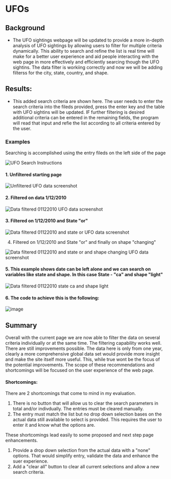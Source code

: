 # UFOs

## Background 
  - The UFO sightings webpage will be updated to provide a more in-depth analysis of UFO sightings by allowing users to filter for multiple criteria dynamically.  This ability to search and refine the list is real time will make for a better user experience and aid people interacting with the web page in more effectively and efficiently searcing though the UFO sightins. The data filter is workiing correctly and now we will be adding filterss for the city, state, country, and shape.

## Results: 
   - This added search criteria are shown here.  The user needs to enter the search criteria into the fileds provided, press the enter key and the table with UFO sightins will be updated.  IF further filtering is desired additional criteria can be entered in the remaining fields, the program will read that input and refie the list according to all criteria entered by the user.

### Examples

Searching is accomplished using the entry fileds on the left side of the page

![UFO Search Instructions](https://user-images.githubusercontent.com/91839403/152858215-bc512959-0684-477e-be99-a4f7124a7118.jpg)

#### 1.  Unfiltered starting page

![Unfiltered UFO data screenshot](https://user-images.githubusercontent.com/91839403/152860954-32a1e192-d576-4909-8d1c-418a492aba1b.jpg)

#### 2. Filtered on data 1/12/2010

![Data filtered 01122010 UFO data screenshot](https://user-images.githubusercontent.com/91839403/152860762-23164288-b53b-4283-8fe3-807317c80e07.jpg)

#### 3. Filtered on 1/12/2010 and State "or"

![Data filtered 01122010 and state or UFO data screenshot](https://user-images.githubusercontent.com/91839403/152861291-a45fea0b-1ce1-4ed7-9bac-09a10b1dee65.jpg)

4. Filtered on 1/12/2010 and State "or" and finally on shape "changing"

![Data filtered 01122010 and state or and shape changing UFO data screenshot](https://user-images.githubusercontent.com/91839403/152861611-e3a96ffd-42d9-4e46-b9be-5842764d77a2.jpg)

#### 5. This example shows date can be left alone and we can search on variables like state and shape. In this case State - "ca" and shape "light"

![Data filtered 01122010 state ca and shape light](https://user-images.githubusercontent.com/91839403/152861958-54ca7876-7d43-4c50-ab01-f86c60417f5e.jpg)

#### 6. The code to achieve this is the following:

![image](https://user-images.githubusercontent.com/91839403/152856738-ac4a3da2-4488-4edb-831e-6f68a44ea317.png)


## Summary

Overall with the current page we are now able to filter the data on several criteria individually or at the same time.  The filtering capability works well.
There are still improvements possible.  The data here is only from one year, clearly a more comprehensive global data set would provide more insight and make the site itself more useful.  This, while true wont be the focus of the potential improvements.  The scope of these recommendations and shortcomings will be focused on the user experience of the web page. 

#### Shortcomings:
There are 2 shortcomings that come to mind in my evaluation.
1) There is no button that will allow us to clear the search parameters in total and/or indivdually. The entries must be cleared manually.
2) The entry must match the list but no drop down selection bases on the actual data still available to select is provided. This requires the user to enter it and know what the options are.

These shortcomings lead easily to some proposed and next step page enhancements.
1) Provide a drop down selection from the actual data with a "none" options.  That would simplify entry, validate the data and enhance the suer experience.
2) Add a "clear all" button to clear all current selections and allow a new search criteria.







